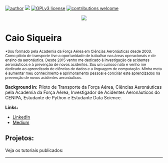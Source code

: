 [![author](https://img.shields.io/badge/author-carlosfab-red.svg)](https://www.linkedin.com/in/carlosfab) [![](https://img.shields.io/badge/python-3.7+-blue.svg)](https://www.python.org/downloads/release/python-365/) [![GPLv3 license](https://img.shields.io/badge/License-GPLv3-blue.svg)](http://perso.crans.org/besson/LICENSE.html) [![contributions welcome](https://img.shields.io/badge/contributions-welcome-brightgreen.svg?style=flat)](https://github.com/carlosfab/data_science/issues)

<p align="center">
  <img src="https://raw.githubusercontent.com/carlosfab/template_portfolio/master/banner.png" >
</p>

# Caio Siqueira
<sub>*Sou formado pela Academia da Força Aérea em Ciências Aeronáuticas desde 2003. Como piloto de transporte tive a oportunidade de trabalhar nas áreas operacionais e de ensino da aeronáutica. Desde 2015 venho me dedicado à investigação de acidentes aeronáuticos e à prevenção de novos acidentes.
Sou um curioso nato e venho me dedicado ao aprendizado de ciências de dados e a linguagem de computação. Minha meta é aumentar meu conhecimento e aprimoramento pessoal e conciliar este aprendizados na prevenção de novos acidentes aeronáuticos.
</sub>



**Background in:** Piloto de Transporte da Força Aérea, Ciências Aeronáuticas pela Academia da Força Aérea, Investigador de Acidentes Aeronáuticos do CENIPA, Estudante de Python e Estudante Data Science.

**Links:**
* [LinkedIn](https://www.linkedin.com/in/caio-batalha-franklin-de-siqueira-274087106/)
* [Medium](https://medium.com/@caiobfranklin)



## Projetos:
Veja os tutoriais publicados:

---
